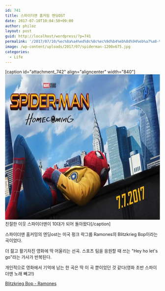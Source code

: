 ```yaml
---
id: 741
title: 스파이더맨 홈커밍 엔딩OST
date: 2017-07-10T10:04:50+09:00
author: philoz
layout: post
guid: http://localhost/wordpress/?p=741
permalink: '/2017/07/10/%ec%8a%a4%ed%8c%8c%ec%9d%b4%eb%8d%94%eb%a7%a8-%ed%99%88%ec%bb%a4%eb%b0%8d-%ec%97%94%eb%94%a9ost/'
image: /wp-content/uploads/2017/07/spiderman-1200x675.jpg
categories:
  - Life
---
```

[caption id="attachment_742" align="aligncenter" width="840"]<img class="size-large wp-image-742" src="/assets/wp-content/uploads/2017/07/spiderman-1024x576.jpg" alt="" width="840" height="473"> 친절한 이웃 스파이더맨이 10대가 되어 돌아왔다[/caption]

스파이더맨 홈커밍의 엔딩ost는 미국 펑크 락그룹 Ramones의 Blitzkrieg Bop이라는 곡이었다.

더 젊고 활기차진 영화에 딱 어울리는 선곡. 스포츠 팀을 응원할 때 쓰는 "Hey ho let's go"라는 가사가 반복된다.

개인적으로 영화에서 기억에 남는 한 곡은 딱 이 곡 뿐이었던 것 같다(영화 초반 스파이더맨 노래 빼고!)

<a href="https://www.youtube.com/watch?v=iymtpePP8I8" target="_blank" rel="noopener">Blitzkrieg Bop - Ramones</a>